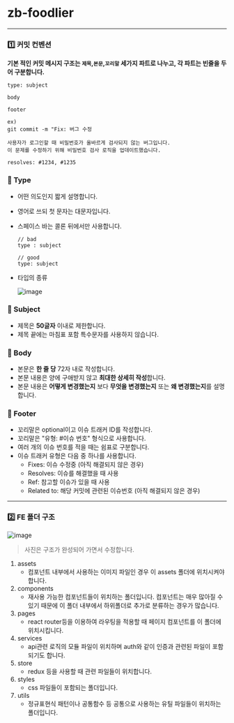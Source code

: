 # zb-foodlier

<hr>

### 1️⃣ 커밋 컨벤션

**기본 적인 커밋 메시지 구조는 `제목`,`본문`,`꼬리말` 세가지 파트로 나누고, 각 파트는 빈줄을 두어 구분합니다.**

```
type: subject

body 

footer

ex) 
git commit -m "Fix: 버그 수정

사용자가 로그인할 때 비밀번호가 올바르게 검사되지 않는 버그입니다. 
이 문제를 수정하기 위해 비밀번호 검사 로직을 업데이트했습니다.

resolves: #1234, #1235
```

### 📌 Type

- 어떤 의도인지 짧게 설명합니다.
- 영어로 쓰되 첫 문자는 대문자입니다.
- 스페이스 바는 콜론 뒤에서만 사용합니다.
    
    ```
    // bad
    type : subject
    
    // good
    type: subject
    ```
    
- 타입의 종류
    
    ![image](https://github.com/Foodlier/zb-foodlier/assets/80212139/df902413-fdc8-47a9-9afe-f6f2cb55c3e6)

    

### 📌 Subject

- 제목은 **50글자** 이내로 제한합니다.
- 제목 끝에는 마침표 포함 특수문자를 사용하지 않습니다.

### 📌 Body

- 본문은 **한 줄 당** 72자 내로 작성합니다.
- 본문 내용은 양에 구애받지 않고 **최대한 상세히 작성**합니다.
- 본문 내용은 **어떻게 변경했는지** 보다 **무엇을 변경했는지** 또는 **왜 변경했는지**를 설명합니다.

### 📌 Footer

- 꼬리말은 optional이고 이슈 트래커 ID를 작성합니다.
- 꼬리말은 "유형: #이슈 번호" 형식으로 사용합니다.
- 여러 개의 이슈 번호를 적을 때는 쉼표로 구분합니다.
- 이슈 트래커 유형은 다음 중 하나를 사용합니다.
    - Fixes: 이슈 수정중 (아직 해결되지 않은 경우)
    - Resolves: 이슈를 해결했을 때 사용
    - Ref: 참고할 이슈가 있을 때 사용
    - Related to: 해당 커밋에 관련된 이슈번호 (아직 해결되지 않은 경우)
 
<hr>

### 2️⃣ FE 폴더 구조

![image](https://github.com/Foodlier/zb-foodlier/assets/80212139/8c04cf3d-a3ac-4518-9551-7e5004179012)
>  사진은 구조가 완성되어 가면서 수정합니다.

1. assets
   * 컴포넌트 내부에서 사용하는 이미지 파일인 경우 이 assets 폴더에 위치시켜야 합니다.
2. components
   * 재사용 가능한 컴포넌트들이 위치하는 폴더입니다. 컴포넌트는 매우 많아질 수 있기 때문에 이 폴더 내부에서 하위폴더로 추가로 분류하는 경우가 많습니다.
3. pages
   * react router등을 이용하여 라우팅을 적용할 때 페이지 컴포넌트를 이 폴더에 위치시킵니다.
4. services
   * api관련 로직의 모듈 파일이 위치하며 auth와 같이 인증과 관련된 파일이 포함되기도 합니다.
5. store
   * redux 등을 사용할 때 관련 파일들이 위치합니다.
6. styles
   * css 파일들이 포함되는 폴더입니다.
7. utils
   * 정규표현식 패턴이나 공통함수 등 공통으로 사용하는 유틸 파일들이 위치하는 폴더입니다.

